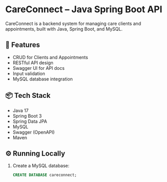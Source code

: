 # CareConnect – Java Spring Boot API

CareConnect is a backend system for managing care clients and appointments, built with Java, Spring Boot, and MySQL.

## 🚀 Features

- CRUD for Clients and Appointments
- RESTful API design
- Swagger UI for API docs
- Input validation
- MySQL database integration

## 📦 Tech Stack

- Java 17
- Spring Boot 3
- Spring Data JPA
- MySQL
- Swagger (OpenAPI)
- Maven

## ⚙️ Running Locally

1. Create a MySQL database:
   ```sql
   CREATE DATABASE careconnect;
